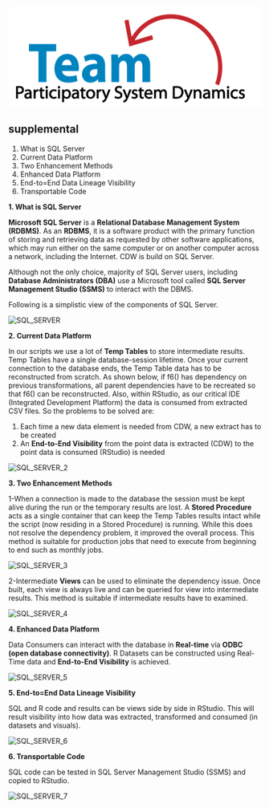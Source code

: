 <img src = "https://github.com/lzim/teampsd/blob/teampsd_style/teampsd_logo/team_psd_logo_sm.png"
     height = "200" width = "600"> 

## supplemental

 1. What is SQL Server
 2. Current Data Platform
 3. Two Enhancement Methods
 4. Enhanced Data Platform
 5. End-to=End Data Lineage Visibility
 6. Transportable Code

**1. What is SQL Server**  

**Microsoft SQL Server** is a **Relational Database Management System (RDBMS)**. As an **RDBMS**, it is a software product with the primary function of storing and retrieving data as requested by other software applications, which may run either on the same computer or on another computer across a network, including the Internet. CDW is build on SQL Server. 

Although not the only choice, majority of SQL Server users, including **Database Administrators (DBA)** use a Microsoft tool called **SQL Server Management Studio (SSMS)** to interact with the DBMS. 

Following is a simplistic view of the components of SQL Server. 

![SQL_SERVER](https://user-images.githubusercontent.com/39805164/82942471-d9491e00-9f4c-11ea-8c9c-df1f8bd3a7f6.jpg)

**2. Current Data Platform** 

In our scripts we use a lot of **Temp Tables** to store intermediate results. Temp Tables have a single database-session lifetime. Once your current connection to the database ends, the Temp Table data has to be reconstructed from scratch. As shown below, if f6() has dependency on previous transformations, all parent dependencies have to be recreated so that f6() can be reconstructed. Also, within RStudio, as our critical IDE (Integrated Development Platform) the data is consumed from extracted CSV files. So the problems to be solved are:

 1. Each time a new data element is needed from CDW, a new extract has to be created
 2. An **End-to-End Visibility** from the point data is extracted (CDW) to the point data is consumed (RStudio) is needed   

![SQL_SERVER_2](https://user-images.githubusercontent.com/39805164/82942472-d9e1b480-9f4c-11ea-87bc-374236dc02ff.jpg)

**3. Two Enhancement Methods**  

1-When a connection is made to the database the session must be kept alive during the run or the temporary results are lost. A **Stored Procedure** acts as a single container that can keep the Temp Tables results intact while the script (now residing in a Stored Procedure) is running. While this does not resolve the dependency problem, it improved the overall process. This method is suitable for production jobs that need to execute from beginning to end such as monthly jobs.

![SQL_SERVER_3](https://user-images.githubusercontent.com/39805164/82942475-da7a4b00-9f4c-11ea-8c71-f52acb93be4b.jpg)

2-Intermediate **Views** can be used to eliminate the dependency issue. Once built, each view is always live and can be queried for view into intermediate results. This method is suitable if intermediate results have to examined.

![SQL_SERVER_4](https://user-images.githubusercontent.com/39805164/82942476-da7a4b00-9f4c-11ea-9f7c-db0532a5e501.jpg)

**4. Enhanced Data Platform** 

Data Consumers can interact with the database in **Real-time** via **ODBC (open database connectivity)**. R Datasets can be constructed using Real-Time data and **End-to-End Visibility** is achieved.

![SQL_SERVER_5](https://user-images.githubusercontent.com/39805164/82942456-d5b59700-9f4c-11ea-9c99-0f6d537549c3.jpg)
 
 **5. End-to=End Data Lineage Visibility** 

SQL and R code and results can be views side by side in RStudio. This will result visibility into how data was extracted, transformed and consumed (in datasets and visuals).

![SQL_SERVER_6](https://user-images.githubusercontent.com/39805164/82942459-d64e2d80-9f4c-11ea-8ebc-422ca5100d8d.jpg)

**6. Transportable Code** 

SQL code can be tested in SQL Server Management Studio (SSMS) and copied to RStudio.

![SQL_SERVER_7](https://user-images.githubusercontent.com/39805164/82942464-d817f100-9f4c-11ea-9600-ef2b25205a71.jpg)
